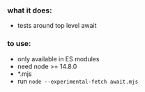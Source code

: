 ### what it does:
- tests around top level await
### to use:
- only available in ES modules
- need node >= 14.8.0
- *.mjs
- run `node --experimental-fetch await.mjs`